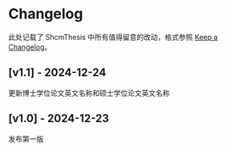 # Changelog

此处记载了 ShcmThesis 中所有值得留意的改动，格式参照 [Keep a Changelog](https://keepachangelog.com/en/1.0.0/)。

## [v1.1] - 2024-12-24

更新博士学位论文英文名称和硕士学位论文英文名称

## [v1.0] - 2024-12-23

发布第一版